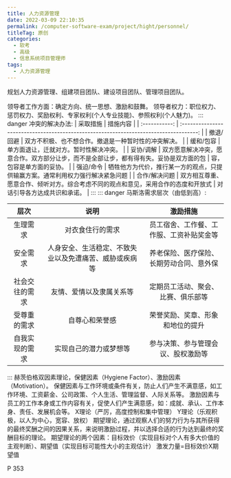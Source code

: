```yaml
---
title: 人力资源管理
date: 2022-03-09 22:10:35
permalink: /computer-software-exam/project/hight/personnel/
titleTag: 原创
categories: 
  - 软考
  - 高级
  - 信息系统项目管理师
tags: 
  - 人力资源管理
---
```


规划人力资源管理、组建项目团队、建设项目团队、管理项目团队。

<!-- more -->

领导者工作方面：确定方向、统一思想、激励和鼓舞。
领导者权力：职位权力、惩罚权力、奖励权利、专家权利(个人专业技能)、参照权利(个人魅力)。
::: danger
冲突的解决办法:
|   采取措施    |                                        措施内容                                        |
| :-----------: | :------------------------------------------------------------------------------------: |
|   撤退/回避   |                  双方不积极、也不想合作。撤退是一种暂时性的冲突解决。                  |
|   缓和/包容   |                         单方面退让，迁就对方。暂时性解决冲突。                         |
|   妥协/调解   | 双方愿意解决冲突，愿意合作。双方部分让步，而不是全部让步，都有得有失。妥协是双方面的包 | 容，包容是单方面的妥协。     |
|   强迫/命令   |     牺牲他方为代价，推行某一方的观点，只提供输赢方案。通常利用权力强行解决紧急问题     |
| 合作/解决问题 |   双方相互尊重、愿意合作、倾听对方。综合考虑不同的观点和意见，采用合作的态度和开放式   | 对话引导各方达成共识和承诺。 |
:::
::: danger
马斯洛需求层次（由低到高）:

|      层次      |                          说明                          |                 激励措施                 |
| :------------: | :----------------------------------------------------: | :--------------------------------------: |
|    生理需求    |                    对衣食住行的需求                    | 员工宿舍、工作餐、工作服、工资补贴奖金等 |
|    安全需求    | 人身安全、生活稳定、不致失业以及免遭痛苦、威胁或疾病等 | 养老保险、医疗保险、长期劳动合同、意外保 | 险、失业保险、在职培训等 |
| 社会交往的需求 |                友情、爱情以及隶属关系等                |    定期员工活动、聚会、比赛、俱乐部等    |
|  受尊重的需求  |                     自尊心和荣誉感                     |     荣誉奖励、奖章、形象和地位的提升     |
| 自我实现的需求 |                 实现自己的潜力或梦想等                 |    参与决策、参与管理会议、股权激励等    |
:::
赫茨伯格双因素理论，保健因素（Hygiene Factor）、激励因素（Motivation）。
保健因素与工作环境或条件有关，防止人们产生不满意感，如工作环境、工资薪金、公司政策、个人生活、管理监督、人际关系等。
激励因素与员工的工作本身或工作内容有关，促使人们产生满意感，如：成就、承认、工作本身、责任、发展机会等。
X理论（严厉，高度控制和集中管理）    Y理论（乐观积极，以人为中心，宽容、放权）
期望理论，通过观察人们的努力行为与其所获得的最终奖酬之间的因果关系，来说明激励过程，并以选择合适的行为达到最终的奖酬目标的理论。
期望理论的两个因素：目标效价（实现目标对个人有多大价值的主观判断）、期望值（实现目标可能性大小的主观估计）					激发力量=目标效价X期望值

P 353